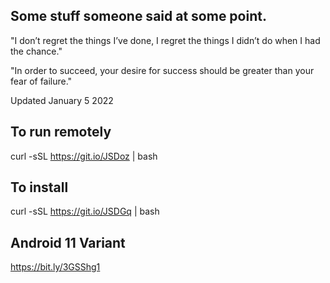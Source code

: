 ## Some stuff someone said at some point.

"I don’t regret the things I’ve done, I regret the things I didn’t do when I had the chance."

"In order to succeed, your desire for success should be greater than your fear of failure."

Updated January 5 2022

## To run remotely 

curl -sSL https://git.io/JSDoz | bash

## To install 

curl -sSL https://git.io/JSDGq | bash 




## Android 11 Variant 

https://bit.ly/3GSShg1


